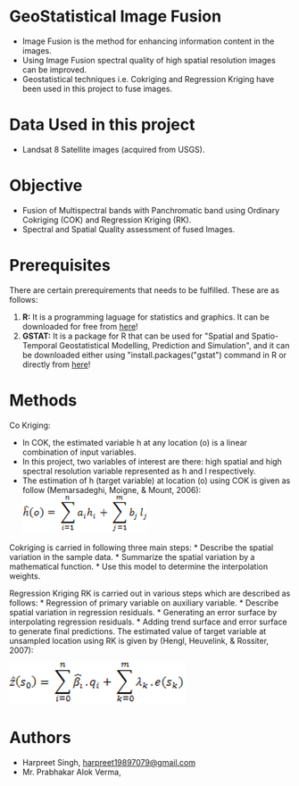 # GeoStatistical Image Fusion
* Image Fusion is the method for enhancing information content in the images.
* Using Image Fusion spectral quality of high spatial resolution images can be improved.
* Geostatistical techniques i.e. Cokriging and Regression Kriging have been used in this project to fuse images.

# Data Used in this project
* Landsat 8 Satellite images (acquired from USGS).

# Objective
* Fusion of Multispectral bands with Panchromatic band using Ordinary  Cokriging (COK) and Regression Kriging (RK).
* Spectral and Spatial Quality assessment of fused Images.

# Prerequisites
There are certain prerequirements that needs to be fulfilled. These are as follows: 
1. **R:** It is a programming laguage for statistics and graphics. It can be downloaded for free from [here](https://cran.r-project.org/)!
2. **GSTAT:** It is a package for R that can be used for "Spatial and Spatio-Temporal Geostatistical Modelling, Prediction and Simulation", and it can be downloaded either using "install.packages("gstat") command in R or directly from [here](https://cran.r-project.org/web/packages/gstat/index.html)!

# Methods 
 Co Kriging: 
 * In COK, the estimated variable h at any location (o) is a linear combination of input variables. 
 * In this project, two variables of interest are there: high spatial and high spectral resolution variable represented as h and l    respectively. 
 * The estimation of h (target variable) at location (o) using COK is given as follow (Memarsadeghi, Moigne, & Mount, 2006):
 ![](https://github.com/82siha1mpg/GeoStatisticalImageFusion/blob/master/Images/COK.png)
 
 Cokriging is carried in following three main steps:
    * Describe the spatial variation in the sample data.
    * Summarize the spatial variation by a mathematical function.
    * Use this model to determine the interpolation weights.

  Regression Kriging
  RK is carried out in various steps which are described as follows:
    * Regression of primary variable on auxiliary variable.
    * Describe spatial variation in regression residuals.
    * Generating an error surface by interpolating regression residuals.
    * Adding trend surface and error surface to generate  final predictions.
  The estimated value of target variable at unsampled location using RK is given by (Hengl, Heuvelink, & Rossiter, 2007):
 
   ![](https://github.com/82siha1mpg/GeoStatisticalImageFusion/blob/master/Images/RK.png)

# Authors
* Harpreet Singh, harpreet19897079@gmail.com 
* Mr. Prabhakar Alok Verma, 

